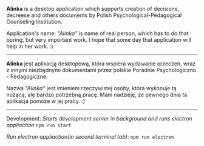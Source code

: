 **Alinka** is a desktop application which supports creation of decisions, decreese and others documents by Polish Psychological-Pedagogical Counseling Institution.

Application's name: *"Alinka"* is name of real person, which has to do that boring, but very important work. I hope that some day that application will help in her work. :)

---

**Alinka** jest aplikacją desktopową, która wspiera wydawanie orzeczeń, wraz z innymi niezbędnymi dokumentami przez polskie Poradnie Psychologiczno - Pedagogiczne.

Nazwa *"Alinka"* jest imieniem rzeczywistej osoby, która wykonuje tą nużącą, ale bardzo potrzebną pracę. Mam nadzieję, że pewnego dnia ta aplikacja pomoże w jej pracy. :)

---


Development:
*Starts development server in background and runs electron appliaction*
`npm run start`


*Run electron appliaction(in second terminal tab)*:
`npm run electron`
